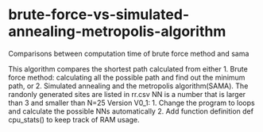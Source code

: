 # brute-force-vs-simulated-annealing-metropolis-algorithm
 Comparisons between computation time of brute force method and sama

This algorithm compares the shortest path calculated from either
    1. Brute force method: calculating all the possible path and find out the 
       minimum path, or 
    2. Simulated annealing and the metropolis algorithm(SAMA).
The randonly generated sites are listed in rr.csv
NN is a number that is larger than 3 and smaller than N=25
Version V0_1: 1. Change the program to loops and calculate the possible NNs automatically
              2. Add function definition def cpu_stats() to keep track of RAM usage.